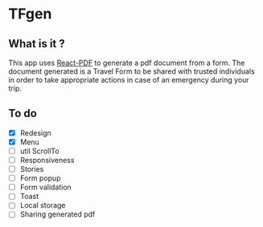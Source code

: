 # TFgen

## What is it ?
This app uses [React-PDF](https://react-pdf.org/) to generate a pdf document from a form.
The document generated is a Travel Form to be shared with trusted individuals in order to take appropriate actions in case of an emergency during your trip.

## To do
- [x] Redesign
- [x] Menu
- [ ] util ScrollTo
- [ ] Responsiveness
- [ ] Stories
- [ ] Form popup
- [ ] Form validation
- [ ] Toast
- [ ] Local storage
- [ ] Sharing generated pdf